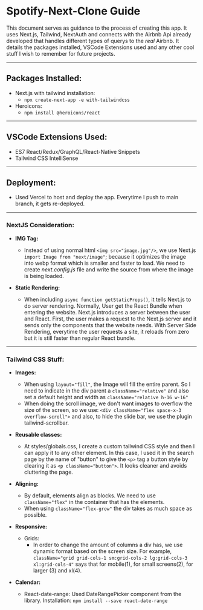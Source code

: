 # Spotify-Next-Clone Guide

This document serves as guidance to the process of creating this app. It uses Next.js, Tailwind, NextAuth and connects with the  Airbnb Api already developed that handles different types of querys to the *real* Airbnb. It details the packages installed, VSCode Extensions used and any other cool stuff I wish to remember for future projects. 
***
## Packages Installed:

- Next.js with tailwind installation: 
  - `npx create-next-app -e with-tailwindcss `
-  Heroicons:
   - `npm install @heroicons/react ` 


***
## VSCode Extensions Used:
- ES7 React/Redux/GraphQL/React-Native Snippets
- Tailwind CSS IntelliSense

***

## Deployment:
- Used Vercel to host and deploy the app. Everytime I push to main branch, it gets re-deployed. 

***

### NextJS Consideration:
- **IMG Tag:** 
  - Instead of using normal html `<img src="image.jpg"/>`, we use Next.js `import Image from "next/image"`; because it optimizes the image into webp format which is smaller and faster to load. We need to create *next.config.js* file and write the source from where the image is being loaded. 
  
- **Static Rendering:** 
  - When including `async function getStaticProps()`, it tells Next.js to do server rendering. Normally, User get the React Bundle when entering the website. Next.js introduces a server between the user and React. First, the user makes a request to the Next.js server and it sends only the components that the website needs. With Server Side Rendering, everytime the user requests a site, it reloads from zero but it is still faster than regular React bundle. 
  
***

### Tailwind CSS Stuff:
- **Images:**
  - When using `layout="fill"`, the Image will fill the entire parent. So I need to indicate in the div parent a `className="relative"` and also set a default height and width as `className="relative h-16 w-16"`
  - When doing the scroll image, we don't want images to overflow the size of the screen, so we use: `<div className="flex space-x-3 overflow-scroll">` and also, to hide the slide bar, we use the plugin tailwind-scrollbar.
  
- **Reusable classes:**
  - At styles/globals.css, I create a custom tailwind CSS style and then I can apply it to any other element. In this case, I used it in the search page by the name of "button" to give the `<p>` tag a button style by clearing it as `<p className="button">`. It looks cleaner and avoids cluttering the page. 

- **Aligning:**
  - By default, elements align as blocks. We need to use `className="flex"` in the container that has the elements.
  - When using `className="flex-grow"` the div takes as much space as possible.

- **Responsive:**
  - Grids:
    - In order to change the amount of columns a div has, we use dynamic format based on the screen size. For example, `className="grid grid-cols-1 sm:grid-cols-2 lg:grid-cols-3 xl:grid-cols-4"` says that for mobile(1), for small screens(2), for larger (3) and xl(4).

- **Calendar:**
  - React-date-range: Used DateRangePicker component from the library. Installation: `npm install --save react-date-range`
